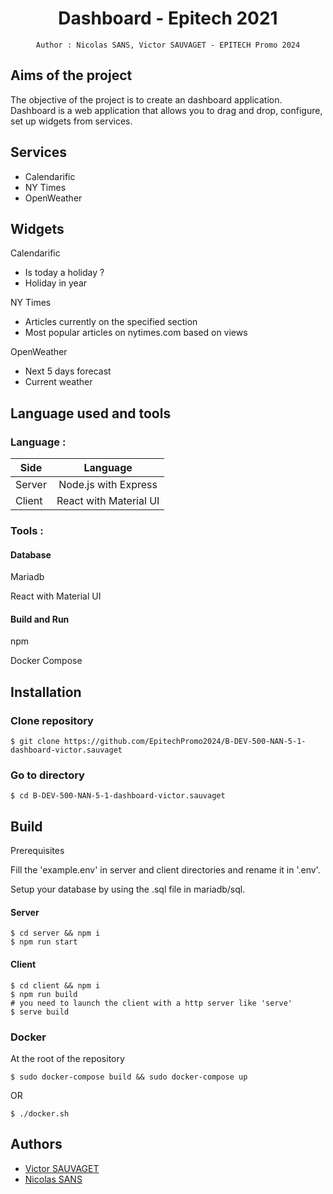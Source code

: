 <div align="center">
    <h1>Dashboard - Epitech 2021</h1>

    Author : Nicolas SANS, Victor SAUVAGET - EPITECH Promo 2024
</div>

## Aims of the project

The objective of the project is to create an dashboard application. Dashboard is a web application that allows you to drag and drop, configure, set up widgets from services.

## Services

- Calendarific
- NY Times
- OpenWeather

## Widgets

Calendarific
- Is today a holiday ?
- Holiday in year

NY Times
- Articles currently on the specified section
- Most popular articles on nytimes.com based on views

OpenWeather
- Next 5 days forecast
- Current weather

## Language used and tools

### Language :

| Side                  |          Language      |
| --------------------- |:----------------------:|
| Server                | Node.js with Express   |
| Client                | React with Material UI |

### Tools :

#### Database

Mariadb

React with Material UI

#### Build and Run

npm

Docker Compose

## Installation

### Clone repository

```
$ git clone https://github.com/EpitechPromo2024/B-DEV-500-NAN-5-1-dashboard-victor.sauvaget
```

### Go to directory

```
$ cd B-DEV-500-NAN-5-1-dashboard-victor.sauvaget
```
## Build

Prerequisites

Fill the 'example.env' in server and client directories and rename it in '.env'.

Setup your database by using the .sql file in mariadb/sql.

#### Server

```shell
$ cd server && npm i
$ npm run start
```

#### Client

```shell
$ cd client && npm i
$ npm run build
# you need to launch the client with a http server like 'serve'
$ serve build
```

### Docker

At the root of the repository

```shell
$ sudo docker-compose build && sudo docker-compose up
```

OR

```shell
$ ./docker.sh
```

## Authors

- [Victor SAUVAGET](https://github.com/VicSAU/)
- [Nicolas SANS](https://github.com/frnikho/)